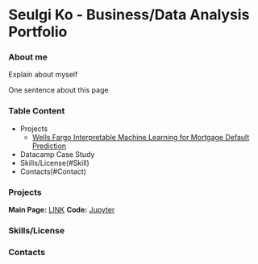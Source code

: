 # Seulgi Ko - Business/Data Analysis Portfolio 

### About me 
Explain about myself 

One sentence about this page 

### Table Content 
* Projects
   * [Wells Fargo Interpretable Machine Learning for Mortgage Default Prediction](#Default)
* Datacamp Case Study
* Skills/License(#Skill)
* Contacts(#Contact)

### Projects 
<a name="Default"></a>


**Main Page:** [LINK](https://github.com/seulgi2213/Wells-Fargo-Default-Rate-Prediction)
**Code:** [Jupyter]()


### Skills/License 
<a name="Skill"></a>

### Contacts 
<a name="Contact"></a>
